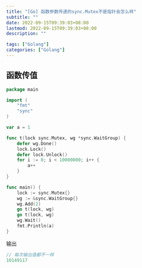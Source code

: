 ```yaml
---
title: "[Go] 函数参数传递的sync.Mutex不是指针会怎么样"
subtitle: ""
date: 2022-09-15T09:39:03+08:00
lastmod: 2022-09-15T09:39:03+08:00
description: ""

tags: ["Golang"]
categories: ["Golang"]
---
```


## 函数传值

```go
package main

import (
	"fmt"
	"sync"
)

var a = 1

func t(lock sync.Mutex, wg *sync.WaitGroup) {
	defer wg.Done()
	lock.Lock()
	defer lock.Unlock()
	for i := 0; i < 10000000; i++ {
		a++
	}
}

func main() {
	lock := sync.Mutex{}
	wg := &sync.WaitGroup{}
	wg.Add(2)
	go t(lock, wg)
	go t(lock, wg)
	wg.Wait()
	fmt.Println(a)
}
```

输出

```go
// 每次输出值都不一样
10149117
```

## 函数传指针

```go
package main

import (
	"fmt"
	"sync"
)

var a = 1

func t(lock *sync.Mutex, wg *sync.WaitGroup) { // 改成指针
	defer wg.Done()
	lock.Lock()
	defer lock.Unlock()
	for i := 0; i < 10000000; i++ {
		a++
	}
}

func main() {
	lock := &sync.Mutex{} // 改成指针
	wg := &sync.WaitGroup{}
	wg.Add(2)
	go t(lock, wg)
	go t(lock, wg)
	wg.Wait()
	fmt.Println(a)
}
```

输出

```go
// 每次输出值都固定
20000001
```

这才是正确的结果。

## 结论

函数传参会发生值拷贝(也就是复制了锁的状态)，所以一定注意在不同函数内操作`同一个锁`时一定要使用`指针`进行传递。
